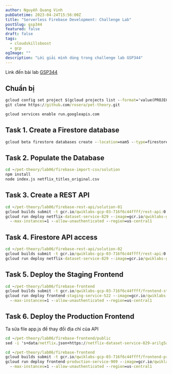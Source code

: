 ```yaml
---
author: Nguyễn Quang Vinh
pubDatetime: 2023-04-24T15:56:00Z
title: "Serverless Firebase Development: Challenge Lab"
postSlug: gsp344
featured: false
draft: false
tags:
  - cloudskillsboost
  - gcp
ogImage: ""
description: "Lời giải mình dùng trong challenge lab GSP344"
---
```


Link đến bài lab [GSP344](https://www.cloudskillsboost.google/focuses/14677?parent=catalog)

## Chuẩn bị

```cmd
gcloud config set project $(gcloud projects list --format='value(PROJECT_ID)' --filter='qwiklabs-gcp')
git clone https://github.com/rosera/pet-theory.git

gcloud services enable run.googleapis.com
```

## Task 1. Create a Firestore database

```cmd
gcloud beta firestore databases create --location=nam5 --type=firestore-native
```

## Task 2. Populate the Database

```cmd
cd ~/pet-theory/lab06/firebase-import-csv/solution
npm install
node index.js netflix_titles_original.csv
```

## Task 3. Create a REST API

```cmd
cd ~/pet-theory/lab06/firebase-rest-api/solution-01
gcloud builds submit -t gcr.io/qwiklabs-gcp-03-716f6c44ffff/rest-api:0.1
gcloud run deploy netflix-dataset-service-829 --image=gcr.io/qwiklabs-gcp-03-716f6c44ffff/rest-api:0.1 \
  --max-instances=1 --allow-unauthenticated --region=us-central1
```

## Task 4. Firestore API access

```cmd
cd ~/pet-theory/lab06/firebase-rest-api/solution-02
gcloud builds submit -t gcr.io/qwiklabs-gcp-03-716f6c44ffff/rest-api:0.2
gcloud run deploy netflix-dataset-service-829 --image=gcr.io/qwiklabs-gcp-03-716f6c44ffff/rest-api:0.2 --region=us-central1
```

## Task 5. Deploy the Staging Frontend

```cmd
cd ~/pet-theory/lab06/firebase-frontend
gcloud builds submit -t gcr.io/qwiklabs-gcp-03-716f6c44ffff/frontend-staging:0.1
gcloud run deploy frontend-staging-service-522 --image=gcr.io/qwiklabs-gcp-03-716f6c44ffff/frontend-staging:0.1 \
  --max-instances=1 --allow-unauthenticated --region=us-central1
```

## Task 6. Deploy the Production Frontend

Ta sửa file app.js để thay đổi địa chỉ của API

```cmd
cd ~/pet-theory/lab06/firebase-frontend/public
sed -i 's+data/netflix.json+https://netflix-dataset-service-829-arilg5ah4a-uc.a.run.app/2023+g' app.js
```

```cmd
cd ~/pet-theory/lab06/firebase-frontend
gcloud builds submit -t gcr.io/qwiklabs-gcp-03-716f6c44ffff/frontend-production:0.1
gcloud run deploy frontend-production-service-909 --image=gcr.io/qwiklabs-gcp-03-716f6c44ffff/frontend-production:0.1 \
  --max-instances=1 --allow-unauthenticated --region=us-central1
```
